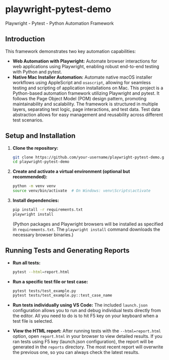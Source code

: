 # playwright-pytest-demo
Playwright - Pytest - Python Automation Framework


## Introduction
This framework demonstrates two key automation capabilities:

- **Web Automation with Playwright:** Automate browser interactions for web applications using Playwright, enabling robust end-to-end testing with Python and pytest.
- **Native Mac Installer Automation:** Automate native macOS installer workflows using AppleScript and `osascript`, allowing for seamless testing and scripting of application installations on Mac.
This project is a Python-based automation framework utilizing Playwright and pytest. It follows the Page Object Model (POM) design pattern, promoting maintainability and scalability. The framework is structured in multiple layers, separating test logic, page interactions, and test data. Test data abstraction allows for easy management and reusability across different test scenarios.

## Setup and Installation

1. **Clone the repository:**
    ```bash
    git clone https://github.com/your-username/playwright-pytest-demo.git
    cd playwright-pytest-demo
    ```

2. **Create and activate a virtual environment (optional but recommended):**
    ```bash
    python -m venv venv
    source venv/bin/activate  # On Windows: venv\Scripts\activate
    ```

3. **Install dependencies:**


    ```bash
    pip install -r requirements.txt
    playwright install
    ```
    (Python packages and Playwright browsers will be installed as specified in `requirements.txt`. The `playwright install` command downloads the necessary browser binaries.)


## Running Tests and Generating Reports

- **Run all tests:**
  ```bash
  pytest --html=report.html
  ```

- **Run a specific test file or test case:**
  ```bash
  pytest tests/test_example.py
  pytest tests/test_example.py::test_case_name
  ```

- **Run tests individually using VS Code:**
  The included `launch.json` configuration allows you to run and debug individual tests directly from the editor. All you need to do is to hit F5 key on your keyboard when a test file is selected.

- **View the HTML report:**
  After running tests with the `--html=report.html` option, open `report.html` in your browser to view detailed results.
  If you ran tests using F5 key (launch.json configuration), the report will be generated in the `reports` directory. The most recent report will overwrite the previous one, so you can always check the latest results.
